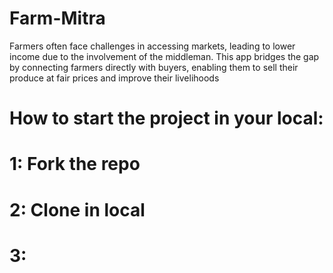 # Farm-Mitra
Farmers often face challenges in accessing markets, leading to lower income due to the involvement of the  middleman. This app bridges the gap by connecting farmers directly with buyers, enabling them to sell their produce at  fair prices and improve their livelihoods
# How to start the project in your local:
# 1: Fork the repo
# 2: Clone in local
# 3: 
